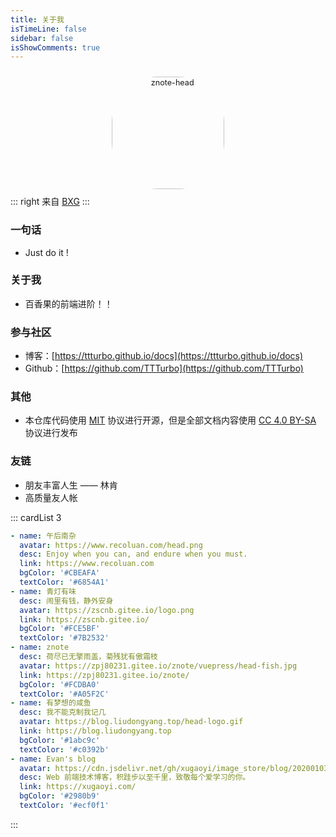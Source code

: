 ```yaml
---
title: 关于我
isTimeLine: false
sidebar: false
isShowComments: true
---
```


<p align="center"><img style="border-radius:41%;pointer-events:none;transform: scale(0.9);" :src="$withBase('/vuepress/head-fish.jpg')" alt="znote-head" height=200 width=200></p>
<p align="center" style="margin-top: -15px;">
 
  <a href="https://github.com/TTTurbo" class="zi zi_tmGithub"></a>
  
</p>

<Clock02/>


::: right
来自 [BXG](https://ttturbo.github.io/docs/)
:::

<CanvasNest color="255,0,0" opacity='1'></CanvasNest>

### 一句话

- Just do it !    

### 关于我

- 百香果的前端进阶！！



### 参与社区

- 博客：[https://ttturbo.github.io/docs](https://ttturbo.github.io/docs)
- Github：[https://github.com/TTTurbo](https://github.com/TTTurbo)



### 其他

- 本仓库代码使用 [MIT](https://github.com/SigureMo/notev/blob/master/LICENSE) 协议进行开源，但是全部文档内容使用 [CC 4.0 BY-SA](https://creativecommons.org/licenses/by-sa/4.0/) 协议进行发布

### 友链

- 朋友丰富人生 —— 林肯
- 高质量友人帐

::: cardList 3
```yaml
- name: 午后南杂
  avatar: https://www.recoluan.com/head.png
  desc: Enjoy when you can, and endure when you must.
  link: https://www.recoluan.com
  bgColor: '#CBEAFA'
  textColor: '#6854A1'
- name: 青灯有味
  desc: 闹里有钱，静外安身
  avatar: https://zscnb.gitee.io/logo.png
  link: https://zscnb.gitee.io/
  bgColor: '#FCE5BF'
  textColor: '#7B2532'
- name: znote
  desc: 荷尽已无擎雨盖，菊残犹有傲霜枝
  avatar: https://zpj80231.gitee.io/znote/vuepress/head-fish.jpg
  link: https://zpj80231.gitee.io/znote/
  bgColor: '#FCDBA0'
  textColor: '#A05F2C'
- name: 有梦想的咸鱼
  desc: 我不能克制我记几
  avatar: https://blog.liudongyang.top/head-logo.gif
  link: https://blog.liudongyang.top
  bgColor: '#1abc9c'
  textColor: '#c0392b'
- name: Evan's blog
  avatar: https://cdn.jsdelivr.net/gh/xugaoyi/image_store/blog/20200103123203.jpg
  desc: Web 前端技术博客，积跬步以至千里，致敬每个爱学习的你。
  link: https://xugaoyi.com/
  bgColor: '#2980b9'
  textColor: '#ecf0f1'
```
:::
<Vssue class="theme-default-content content_default" :options="{ locale: 'zh' }" />

<link rel="stylesheet" href="https://ico.z01.com/zico.min.css">
